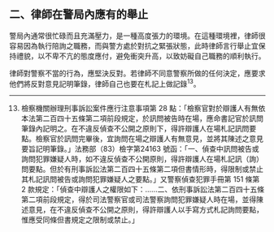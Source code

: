 ## 二、律師在警局內應有的舉止

警局內通常很忙碌而且充滿壓力，是一種高度張力的環境。在這種環境裡，律師很容易因為執行陪詢之職務，而與警方處於對抗之緊張狀態，此時律師言行舉止宜保持禮貌，以不卑不亢的態度應付，避免衝突升高，以致妨礙自己職務的順利執行。

律師對警察不當的行為，應堅決反對。若律師不同意警察所做的任何決定，應要求他們將反對意見記明筆錄，律師自己也要在札記上做記錄<sup>13</sup>。

---

13. 檢察機關辦理刑事訴訟案件應行注意事項第 28 點：「檢察官對於辯護人有無依本法第二百四十五條第二項前段規定，於訊問被告時在場，應命書記官於訊問筆錄內記明之。在不違反偵查不公開之原則下，得許辯護人在場札記訊問要點。檢察官於訊問完畢後，宜詢問在場之辯護人有無意見，並將其陳述之意見要旨記明筆錄。」法務部（83）檢字第24163 號函：「一、偵查中訊問被告或詢問犯罪嫌疑人時，如不違反偵查不公開原則，得許辯護人在場札記訊（詢）問要點。但於有刑事訴訟法第二百四十五條第二項但書情形時，得限制或禁止其札記訊問被告或詢問犯罪嫌疑人之要點。」又警察偵查犯罪手冊第 151 條第 2 款規定：「偵查中辯護人之權限如下：……二、依刑事訴訟法第二百四十五條第二項前段規定，得於司法警察官或司法警察詢問犯罪嫌疑人時在場，並得陳述意見，在不違反偵查不公開之原則，得許辯護人以手寫方式札記詢問要點，惟應受同條但書規定之限制或禁止。」